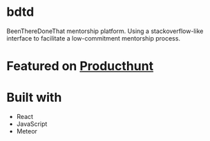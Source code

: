 # bdtd
BeenThereDoneThat mentorship platform. Using a stackoverflow-like interface to facilitate a low-commitment mentorship process.

# Featured on [Producthunt](https://www.producthunt.com/posts/been-there-done-that)

# Built with
 - React
 - JavaScript
 - Meteor
